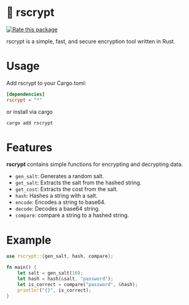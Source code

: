 # 🔑 rscrypt

[![Rate this package](https://badges.openbase.com/rust/rating/rscrypt.svg?style=openbase&token=jegmjYAyM4kvHND4ASaphN2tpYqF1XfW7e+HedvxkVA=)](https://openbase.com/rust/rscrypt?utm_source=embedded&amp;utm_medium=badge&amp;utm_campaign=rate-badge)

rscrypt is a simple, fast, and secure encryption tool written in Rust.

# Usage

Add rscrypt to your Cargo.toml:

```toml
[dependencies]
rscrypt = "*"
```

or install via cargo

```bash
cargo add rscrypt
```

# Features

**rscrypt** contains simple functions for encrypting and decrypting data.

- `gen_salt`: Generates a random salt.
- `get_salt`: Extracts the salt from the hashed string.
- `get_cost`: Extracts the cost from the salt.
- `hash`: Hashes a string with a salt.
- `encode`: Encodes a string to base64.
- `decode`: Decodes a base64 string.
- `compare`: compare a string to a hashed string.

# Example

```rust
use rscrypt::{gen_salt, hash, compare};

fn main() {
    let salt = gen_salt(10);
    let hash = hash(&salt, "password");
    let is_correct = compare("password", &hash);
    println!("{}", is_correct);
}
```
